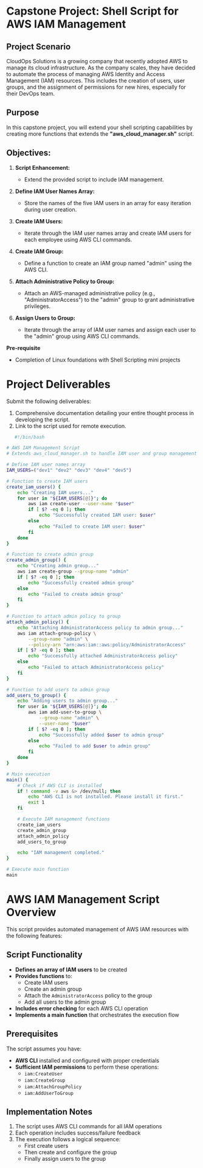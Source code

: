 # Capstone Project: Shell Script for AWS IAM Management

## Project Scenario

CloudOps Solutions is a growing company that recently adopted AWS to manage its cloud infrastructure. As the company scales, they have decided to automate the process of managing AWS Identity and Access Management (IAM) resources. This includes the creation of users, user groups, and the assignment of permissions for new hires, especially for their DevOps team.

## Purpose

In this capstone project, you will extend your shell scripting capabilities by creating more functions that extends the **"aws_cloud_manager.sh"** script.

## Objectives:

1. **Script Enhancement:**
   - Extend the provided script to include IAM management.

2. **Define IAM User Names Array:**
   - Store the names of the five IAM users in an array for easy iteration during user creation.

3. **Create IAM Users:**
   - Iterate through the IAM user names array and create IAM users for each employee using AWS CLI commands.

4. **Create IAM Group:**
   - Define a function to create an IAM group named "admin" using the AWS CLI.

5. **Attach Administrative Policy to Group:**
   - Attach an AWS-managed administrative policy (e.g., "AdministratorAccess") to the "admin" group to grant administrative privileges.

6. **Assign Users to Group:**
   - Iterate through the array of IAM user names and assign each user to the "admin" group using AWS CLI commands.

**Pre-requisite**
- Completion of Linux foundations with Shell Scripting mini projects

# Project Deliverables

Submit the following deliverables:
1. Comprehensive documentation detailing your entire thought process in developing the script.
2. Link to the script used for remote execution.
``` bash
   #!/bin/bash

# AWS IAM Management Script
# Extends aws_cloud_manager.sh to handle IAM user and group management

# Define IAM user names array
IAM_USERS=("dev1" "dev2" "dev3" "dev4" "dev5")

# Function to create IAM users
create_iam_users() {
    echo "Creating IAM users..."
    for user in "${IAM_USERS[@]}"; do
        aws iam create-user --user-name "$user"
        if [ $? -eq 0 ]; then
            echo "Successfully created IAM user: $user"
        else
            echo "Failed to create IAM user: $user"
        fi
    done
}

# Function to create admin group
create_admin_group() {
    echo "Creating admin group..."
    aws iam create-group --group-name "admin"
    if [ $? -eq 0 ]; then
        echo "Successfully created admin group"
    else
        echo "Failed to create admin group"
    fi
}

# Function to attach admin policy to group
attach_admin_policy() {
    echo "Attaching AdministratorAccess policy to admin group..."
    aws iam attach-group-policy \
        --group-name "admin" \
        --policy-arn "arn:aws:iam::aws:policy/AdministratorAccess"
    if [ $? -eq 0 ]; then
        echo "Successfully attached AdministratorAccess policy"
    else
        echo "Failed to attach AdministratorAccess policy"
    fi
}

# Function to add users to admin group
add_users_to_group() {
    echo "Adding users to admin group..."
    for user in "${IAM_USERS[@]}"; do
        aws iam add-user-to-group \
            --group-name "admin" \
            --user-name "$user"
        if [ $? -eq 0 ]; then
            echo "Successfully added $user to admin group"
        else
            echo "Failed to add $user to admin group"
        fi
    done
}

# Main execution
main() {
    # Check if AWS CLI is installed
    if ! command -v aws &> /dev/null; then
        echo "AWS CLI is not installed. Please install it first."
        exit 1
    fi

    # Execute IAM management functions
    create_iam_users
    create_admin_group
    attach_admin_policy
    add_users_to_group

    echo "IAM management completed."
}

# Execute main function
main
```
# AWS IAM Management Script Overview

This script provides automated management of AWS IAM resources with the following features:

## Script Functionality

- **Defines an array of IAM users** to be created
- **Provides functions** to:
  - Create IAM users
  - Create an admin group
  - Attach the `AdministratorAccess` policy to the group
  - Add all users to the admin group
- **Includes error checking** for each AWS CLI operation
- **Implements a main function** that orchestrates the execution flow

## Prerequisites

The script assumes you have:

- **AWS CLI** installed and configured with proper credentials
- **Sufficient IAM permissions** to perform these operations:
  - `iam:CreateUser`
  - `iam:CreateGroup`
  - `iam:AttachGroupPolicy`
  - `iam:AddUserToGroup`

## Implementation Notes

1. The script uses AWS CLI commands for all IAM operations
2. Each operation includes success/failure feedback
3. The execution follows a logical sequence:
   - First create users
   - Then create and configure the group
   - Finally assign users to the group


